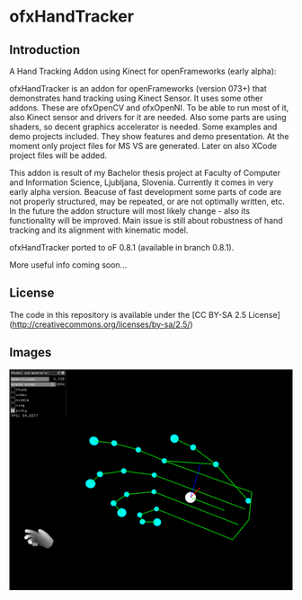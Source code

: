 ofxHandTracker
===============

Introduction
---------------
A Hand Tracking Addon using Kinect for openFrameworks (early alpha):

ofxHandTracker is an addon for openFrameworks (version 073+) that demonstrates hand tracking using Kinect Sensor.
It uses some other addons. These are ofxOpenCV and ofxOpenNI. To be able to run most of it, also Kinect sensor and drivers for it are needed. Also some parts are using shaders, so decent graphics accelerator is needed.
Some examples and demo projects included. They show features and demo presentation. At the moment only project files for MS VS are generated. Later on also XCode project files will be added.

This addon is result of my Bachelor thesis project at Faculty of Computer and Information Science, Ljubljana, Slovenia. Currently it comes in very early alpha version.
Beacuse of fast development some parts of code are not properly structured, may be repeated, or are not optimally written, etc. In the future the addon structure will most likely change - also its functionality will be improved. 
Main issue is still about robustness of hand tracking and its alignment with kinematic model. 

ofxHandTracker ported to oF 0.8.1 (available in branch 0.8.1).

More useful info coming soon...

License
--------------
The code in this repository is available under the [CC BY-SA 2.5 License] (http://creativecommons.org/licenses/by-sa/2.5/)

Images
--------------

![Hand model example](/screens/Screenshot%202014-08-22%2023.33.28.png?raw=true "(kinect not required)")
